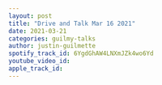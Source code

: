 ```yaml
---
layout: post
title: "Drive and Talk Mar 16 2021"
date: 2021-03-21
categories: guilmy-talks
author: justin-guilmette
spotify_track_id: 6YgdGhAW4LNXmJZk4wo6Yd
youtube_video_id: 
apple_track_id: 
---
```

